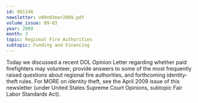 ```yaml
---
id: 001148
newsletter: v09n03mar2009.pdf
volume_issue: 09-03
year: 2009
month: 3
topic: Regional Fire Authorities
subtopic: Funding and Financing
---
```


Today we discussed a recent DOL Opinion Letter regarding whether paid firefighters may volunteer, provide answers to some of the most frequently raised questions about regional fire authorities, and forthcoming identity-theft rules. For MORE on identity theft, see the April 2009 issue of this newsletter (under United States Supreme Court Opinions, subtopic Fair Labor Standards Act).